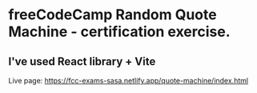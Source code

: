 # freeCodeCamp Random Quote Machine - certification exercise.

## I've used React library + Vite

Live page: https://fcc-exams-sasa.netlify.app/quote-machine/index.html
